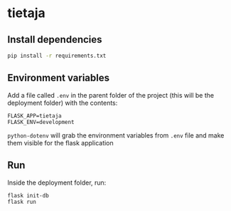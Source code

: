 # tietaja

## Install dependencies

```sh
pip install -r requirements.txt
```
## Environment variables

Add a file called `.env` in the parent folder of the project (this will be the deployment folder) with the contents:

```
FLASK_APP=tietaja
FLASK_ENV=development
```

`python-dotenv` will grab the environment variables from `.env` file and make them visible for the flask application

## Run

Inside the deployment folder, run:

```
flask init-db
flask run
```